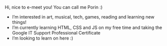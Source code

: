 Hi, nice to e-meet you! You can call me Porin :)
- I’m interested in art, musical, tech, games, reading and learning new things!
- I’m currently learning HTML, CSS and JS on my free time and taking the Google IT Support Professional Certificate
- I’m looking to learn on here :)

<!---
p0r1n/p0r1n is a ✨ special ✨ repository because its `README.md` (this file) appears on your GitHub profile.
You can click the Preview link to take a look at your changes.
--->
